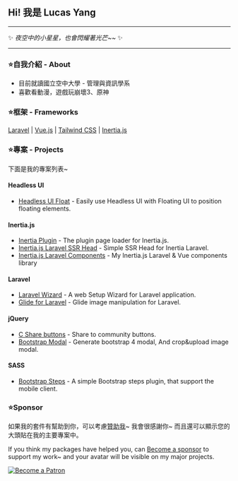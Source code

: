 ## Hi! 我是 Lucas Yang

---

✨ *夜空中的小星星，也會閃耀著光芒~~* ✨

---

### ⭐自我介紹 - About

* 目前就讀國立空中大學 - 管理與資訊學系
* 喜歡看動漫，遊戲玩崩壞3、原神

### ⭐框架 - Frameworks

[Laravel](https://laravel.com/) | [Vue.js](https://cn.vuejs.org/) | [Tailwind CSS](https://tailwindcss.com/) | [Inertia.js](https://inertiajs.com/)

### ⭐專案 - Projects

下面是我的專案列表~

#### Headless UI
* [Headless UI Float](https://github.com/ycs77/headlessui-float) - Easily use Headless UI with Floating UI to position floating elements.

#### Inertia.js
* [Inertia Plugin](https://github.com/ycs77/inertia-plugin) - The plugin page loader for Inertia.js.
* [Inertia.js Laravel SSR Head](https://github.com/ycs77/inertia-laravel-ssr-head) - Simple SSR Head for Inertia Laravel.
* [Inertia.js Laravel Components](https://github.com/ycs77/inertia-laravel-components) - My Inertia.js Laravel & Vue components library

#### Laravel
* [Laravel Wizard](https://github.com/ycs77/laravel-wizard) - A web Setup Wizard for Laravel application.
* [Glide for Laravel](https://github.com/ycs77/laravel-glide) - Glide image manipulation for Laravel.

#### jQuery
* [C Share buttons](https://github.com/ycs77/jquery-plugin-c-share) - Share to community buttons.
* [Bootstrap Modal](https://github.com/ycs77/jquery-plugin-bsModal) - Generate bootstrap 4 modal, And crop&upload image modal.

#### SASS
* [Bootstrap Steps](https://github.com/ycs77/bootstrap-steps) - A simple Bootstrap steps plugin, that support the mobile client.

### ⭐Sponsor

如果我的套件有幫助到你，可以考慮[贊助我](https://www.patreon.com/ycs77)~ 我會很感謝你~ 而且還可以顯示您的大頭貼在我的主要專案中。

If you think my packages have helped you, can [Become a sponsor](https://www.patreon.com/ycs77) to support my work~ and your avatar will be visible on my major projects.

<a href="https://www.patreon.com/ycs77">
<img alt="Become a Patron" src="https://c5.patreon.com/external/logo/become_a_patron_button.png" />
</a>
